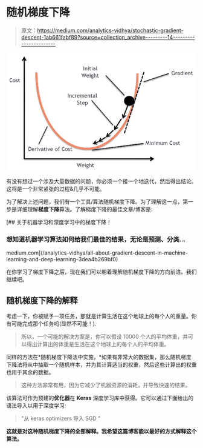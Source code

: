 # 随机梯度下降

> 原文：<https://medium.com/analytics-vidhya/stochastic-gradient-descent-1ab661fabf89?source=collection_archive---------14----------------------->

![](img/330c43c0bd5aa3a279094fafea44f126.png)

有没有想过一个涉及大量数据的问题，你必须一个接一个地迭代，然后得出结论。这将是一个非常紧张的过程&几乎不可能。

为了解决上述问题，我们有一个工具/算法随机梯度下降。为了理解这一点，第一步是详细理解**梯度下降**算法。了解梯度下降的最佳文章/博客是:

[](/analytics-vidhya/all-about-gradient-descent-in-machine-learning-and-deep-learning-3dea4b269bf0) [## 关于机器学习和深度学习中的梯度下降！

### 想知道机器学习算法如何给我们最佳的结果，无论是预测、分类…

medium.com](/analytics-vidhya/all-about-gradient-descent-in-machine-learning-and-deep-learning-3dea4b269bf0) 

在你学习了梯度下降之后，现在我们可以朝着理解随机梯度下降的方向前进。我们继续吧。

## 随机梯度下降的解释

考虑一下，你被赋予一项任务，那就是计算生活在这个地球上的每个人的重量。你有可能完成那个任务吗(显然不可能！).

> 所以，一个可能的解决方案是，你可以假设 10000 个人的平均体重，并可以得出计算出的体重是生活在这个地球上的每个人的平均体重。

同样的方法在*随机梯度下降法中实施，*如果有非常大的数据集，那么随机梯度下降法将从中抽取一个随机样本，并为其计算适当的权重，然后这些计算出的权重也用于其余的数据。

> 这种方法非常有用，因为它减少了机器资源的消耗，并导致快速的结果。

该算法可作为预建的**优化器**在 **Keras** 深度学习库中获得。它可以通过下面给出的语法导入以用于深度学习:

> "从 keras.optimizers 导入 SGD "

**这就是对这种随机梯度下降的全部解释。我希望这篇博客能以最好的方式解释这个算法。**